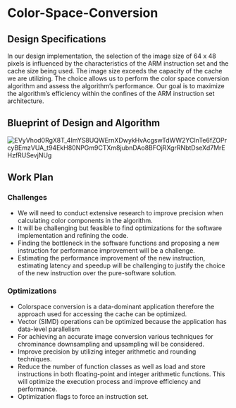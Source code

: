 # Color-Space-Conversion

## Design Specifications 
In our design implementation, the selection of the image size of 64 x 48 pixels is influenced by the characteristics of the ARM instruction set and the cache size being used. The image size exceeds the capacity of the cache we are utilizing. The choice allows us to perform the color space conversion algorithm and assess the algorithm’s performance. Our goal is to maximize the algorithm’s efficiency within the confines of the ARM instruction set architecture.

## Blueprint of Design and Algorithm
![EVyVhod0RgX8T_4ImYS8UQWErnXDwykHvAcgswTdWW2YCInTe6fZOPrcyBEmzVUA_t94EkH80NPGm9CTXm8jubnDAo8BFOjRXgrRNbtDseXd7MrEHzfRUSevjNUg](https://github.com/isabellarojasg/Color-Space-Conversion/assets/68630621/b61310d0-54bf-4a3b-aa46-91da16f2dd3a)

## Work Plan

### Challenges
- We will need to conduct extensive research to improve precision when calculating color components in the algorithm.
- It will be challenging but feasible to find optimizations for the software implementation and refining the code. 
- Finding the bottleneck in the software functions and proposing a new instruction for performance improvement will be a challenge. 
- Estimating the performance improvement of the new instruction, estimating latency and speedup will be challenging to justify the choice of the new instruction over the pure-software solution.

### Optimizations
- Colorspace conversion is a data-dominant application therefore the approach used for accessing the cache can be optimized. 
- Vector (SIMD) operations can be optimized because the application has data-level parallelism
- For achieving an accurate image conversion various techniques for chrominance downsampling and upsampling will be considered.
- Improve precision by utilizing integer arithmetic and rounding techniques.
- Reduce the number of function classes as well as load and store instructions in both floating-point and integer arithmetic functions. This will optimize the execution process and improve efficiency and performance.
- Optimization flags to force an instruction set.
